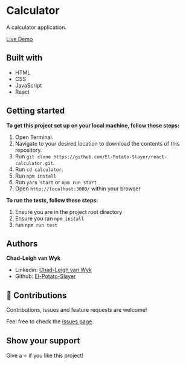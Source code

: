 # Calculator
A calculator application.

[Live Demo](https://react-calculator-ochre.vercel.app/)

## Built with
- HTML
- CSS
- JavaScript
- React

## Getting started

**To get this project set up on your local machine, follow these steps:**

1. Open Terminal.
2. Navigate to your desired location to download the contents of this repository.
3. Run `git clone https://github.com/El-Potato-Slayer/react-calculator.git`.
4. Run `cd calculator`.
5. Run `npm install`
6. Run `yarn start` or `npm run start`
7. Open `http://localhost:3000/` within your browser

**To run the tests, follow these steps:**
1. Ensure you are in the project root directory
2. Ensure you ran `npm install`
3. run `npm run test`

## Authors

**Chad-Leigh van Wyk**
- Linkedin: [Chad-Leigh van Wyk](https://www.linkedin.com/in/chad-leigh-van-wyk/ )
- Github: [El-Potato-Slayer](https://github.com/El-Potato-Slayer)


## 🤝 Contributions

Contributions, issues and feature requests are welcome!

Feel free to check the [issues page](https://github.com/El-Potato-Slayer/react-calc/issues).


## Show your support

Give a ⭐️ if you like this project!
